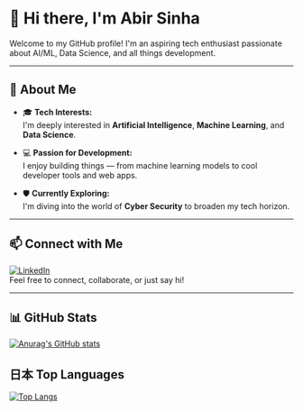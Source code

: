 # 👋 Hi there, I'm Abir Sinha

Welcome to my GitHub profile! I'm an aspiring tech enthusiast passionate about AI/ML, Data Science, and all things development.

---

## 🚀 About Me

- 🎓 **Tech Interests:**  
  I'm deeply interested in **Artificial Intelligence**, **Machine Learning**, and **Data Science**.

- 💻 **Passion for Development:**  
  I enjoy building things — from machine learning models to cool developer tools and web apps.

- 🛡️ **Currently Exploring:**  
  I'm diving into the world of **Cyber Security** to broaden my tech horizon.

---

## 📫 Connect with Me

[![LinkedIn](https://img.shields.io/badge/LinkedIn-Abir%20Sinha-blue?logo=linkedin&style=flat-square)](https://www.linkedin.com/in/abir-sinha-57b654204/)  
Feel free to connect, collaborate, or just say hi!

---

<!-- Optional: Add a stats or GitHub streak section -->

## 📊 GitHub Stats

[![Anurag's GitHub stats](https://github-readme-stats.vercel.app/api?username=abirsinha5116&show_icons=true&theme=radical)](https://github.com/abirsinha5116/github-readme-stats)

## 日本 Top Languages

[![Top Langs](https://github-readme-stats.vercel.app/api/top-langs/?username=abirsinha5116)](https://github.com/abirsinha5116/github-readme-stats)

  

<!---
abirsinha5116/abirsinha5116 is a ✨ special ✨ repository because its `README.md` (this file) appears on your GitHub profile.
You can click the Preview link to take a look at your changes.
--->
